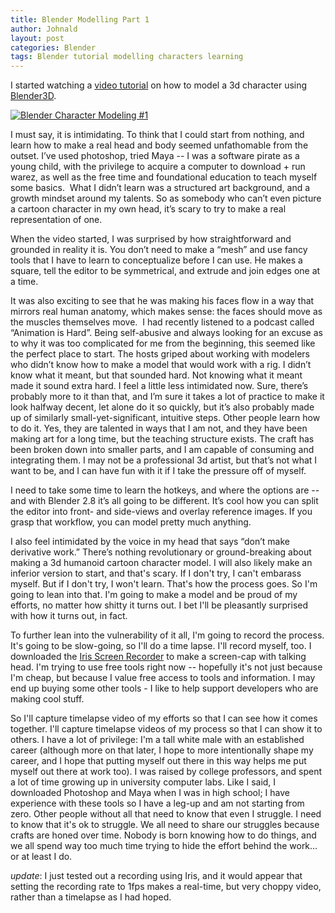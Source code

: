 ```yaml
---
title: Blender Modelling Part 1
author: Johnald
layout: post
categories: Blender
tags: Blender tutorial modelling characters learning
---
```

I started watching a [video tutorial](https://www.youtube.com/watch?v=0QT1GNMevfc) on how to model a 3d character using [Blender3D](https://blender.org).

[![Blender Character Modeling #1](https://img.youtube.com/vi/0QT1GNMevfc/0.jpg)](https://www.youtube.com/watch?v=0QT1GNMevfc)

I must say, it is intimidating. To think that I could start from nothing, and learn how to make a real head and body seemed unfathomable from the outset. I’ve used photoshop, tried Maya -- I was a software pirate as a young child, with the privilege to acquire a computer to download + run warez, as well as the free time and foundational education to teach myself some basics. 
What I didn’t learn was a structured art background, and a growth mindset around my talents. So as somebody who can’t even picture a cartoon character in my own head, it’s scary to try to make a real representation of one. 

When the video started, I was surprised by how straightforward and grounded in reality it is. You don’t need to make a “mesh” and use fancy tools that I have to learn to conceptualize before I can use. He makes a square, tell the editor to be symmetrical, and extrude and join edges one at a time.

It was also exciting to see that he was making his faces flow in a way that mirrors real human anatomy, which makes sense: the faces should move as the muscles themselves move. 
I had recently listened to a podcast called “Animation is Hard”. Being self-abusive and always looking for an excuse as to why it was too complicated for me from the beginning, this seemed like the perfect place to start. The hosts griped about working with modelers who didn’t know how to make a model that would work with a rig. I didn’t know what it meant, but that sounded hard. Not knowing what it meant made it sound extra hard. I feel a little less intimidated now. Sure, there’s probably more to it than that, and I’m sure it takes a lot of practice to make it look halfway decent, let alone do it so quickly, but it’s also probably made up of similarly small-yet-significant, intuitive steps. Other people learn how to do it. Yes, they are talented in ways that I am not, and they have been making art for a long time, but the teaching structure exists. The craft has been broken down into smaller parts, and I am capable of consuming and integrating them. I may not be a professional 3d artist, but that’s not what I want to be, and I can have fun with it if I take the pressure off of myself.

I need to take some time to learn the hotkeys, and where the options are -- and with Blender 2.8 it’s all going to be different. It’s cool how you can split the editor into front- and side-views and overlay reference images. If you grasp that workflow, you can model pretty much anything.

I also feel intimidated by the voice in my head that says “don’t make derivative work.” There’s nothing revolutionary or ground-breaking about making a 3d humanoid cartoon character model. I will also likely make an inferior version to start, and that's scary. If I don't try, I can't embarass myself. But if I don't try, I won't learn. That's how the process goes. So I'm going to lean into that. I'm going to make a model and be proud of my efforts, no matter how shitty it turns out. I bet I'll be pleasantly surprised with how it turns out, in fact.

To further lean into the vulnerability of it all, I'm going to record the process. It's going to be slow-going, so I'll do a time lapse. I'll record myself, too. I downloaded the [Iris Screen Recorder](https://staticz.com/iris/) to make a screen-cap with talking head. I'm trying to use free tools right now -- hopefully it's not just because I'm cheap, but because I value free access to tools and information. I may end up buying some other tools - I like to help support developers who are making cool stuff.

So I'll capture timelapse video of my efforts so that I can see how it comes together. I'll capture timelapse videos of my process so that I can show it to others. I have a lot of privilege: I'm a tall white male with an established career (although more on that later, I hope to more intentionally shape my career, and I hope that putting myself out there in this way helps me put myself out there at work too). I was raised by college professors, and spent a lot of time growing up in university computer labs. Like I said, I downloaded Photoshop and Maya when I was in high school; I have experience with these tools so I have a leg-up and am not starting from zero. Other people without all that need to know that even I struggle. I need to know that it's ok to struggle. We all need to share our struggles because crafts are honed over time. Nobody is born knowing how to do things, and we all spend way too much time trying to hide the effort behind the work... or at least I do.

*update*: I just tested out a recording using Iris, and it would appear that setting the recording rate to 1fps makes a real-time, but very choppy video, rather than a timelapse as I had hoped.
